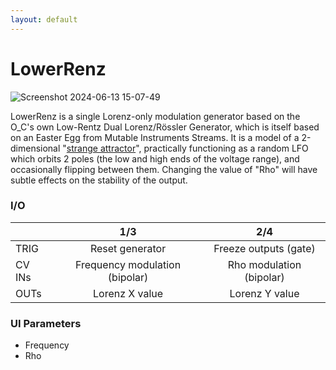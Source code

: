 ```yaml
---
layout: default
---
```

# LowerRenz

![Screenshot 2024-06-13 15-07-49](https://github.com/djphazer/O_C-Phazerville/assets/109086194/eb87fafc-5c79-4f52-9f03-a6c7baa09c10)

LowerRenz is a single Lorenz-only modulation generator based on the O_C's own Low-Rentz Dual Lorenz/Rössler Generator, which is itself based on an Easter Egg from Mutable Instruments Streams. It is a model of a 2-dimensional "[strange attractor](https://www.dynamicmath.xyz/strange-attractors/)", practically functioning as a random LFO which orbits 2 poles (the low and high ends of the voltage range), and occasionally flipping between them. Changing the value of "Rho" will have subtle effects on the stability of the output.

### I/O

|        | 1/3 | 2/4 |
| ------ | :-: | :-: |
| TRIG   |  Reset generator   |  Freeze outputs (gate)   |
| CV INs |   Frequency modulation (bipolar)  |  Rho modulation (bipolar)   |
| OUTs   |  Lorenz X value   |  Lorenz Y value   |

### UI Parameters
 - Frequency
 - Rho
